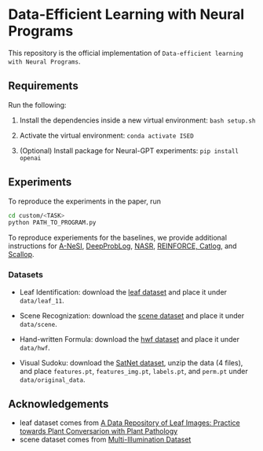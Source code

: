 # Data-Efficient Learning with Neural Programs
This repository is the official implementation of `Data-efficient learning with Neural Programs`.

## Requirements

Run the following:

1. Install the dependencies inside a new virtual environment: `bash setup.sh`

2. Activate the virtual environment: `conda activate ISED`

3. (Optional) Install package for Neural-GPT experiments: `pip install openai`

## Experiments
To reproduce the experiments in the paper, run 
```bash
cd custom/<TASK>
python PATH_TO_PROGRAM.py
```

To reproduce experiements for the baselines, we provide additional instructions for
[A-NeSI](baselines/a-nesi/readme.md), [DeepProbLog](baselines/dpl/readme.md), [NASR](baselines/nasr/readme.md), [REINFORCE, Catlog](baselines/reinforce/readme.md), and [Scallop](baselines/scallop/readme.md).

### Datasets
* Leaf Identification: download the [leaf dataset](TBD) and place it under `data/leaf_11`.

* Scene Recognization: download the [scene dataset](TBD) and place it under `data/scene`.

* Hand-written Formula: download the [hwf dataset](https://drive.google.com/file/d/1G07kw-wK-rqbg_85tuB7FNfA49q8lvoy/view) and place it under `data/hwf`.

* Visual Sudoku: download the [SatNet dataset](https://powei.tw/sudoku.zip), unzip the data (4 files), and place `features.pt`, `features_img.pt`, `labels.pt`, and `perm.pt` under `data/original_data`. 

## Acknowledgements
* leaf dataset comes from [A Data Repository of Leaf Images: Practice towards Plant Conversarion with Plant Pathology](https://ieeexplore.ieee.org/document/9036158) 
* scene dataset comes from [Multi-Illumination Dataset](https://projects.csail.mit.edu/illumination/databrowser/index-by-type.html#)